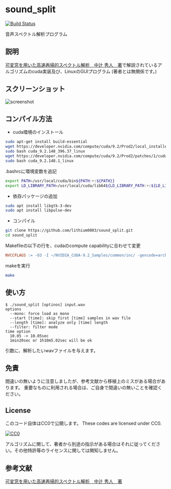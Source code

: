 # sound_split
[![Build Status](https://travis-ci.org/lithium0003/sound_split.svg?branch=master)](https://travis-ci.org/lithium0003/sound_split)

音声スペクトル解析プログラム

## 説明
[可変窓を用いた高速再帰的スペクトル解析　中辻 秀人　著][ref1]で解説されているアルゴリズムのcuda実装及び、LinuxのGUIプログラム
(著者とは無関係です。)

## スクリーンショット
![screenshot](https://raw.githubusercontent.com/lithium0003/sound_split/docs/images/screen1.png "screenshot")

## コンパイル方法
+ cuda環境のインストール

```bash
sudo apt-get install build-essential
wget https://developer.nvidia.com/compute/cuda/9.2/Prod2/local_installers/cuda_9.2.148_396.37_linux
sudo bash cuda_9.2.148_396.37_linux
wget https://developer.nvidia.com/compute/cuda/9.2/Prod2/patches/1/cuda_9.2.148.1_linux
sudo bash cuda_9.2.148.1_linux
```

.bashrcに環境変数を追記

```bash
export PATH=/usr/local/cuda/bin${PATH:+:${PATH}}
export LD_LIBRARY_PATH=/usr/local/cuda/lib64${LD_LIBRARY_PATH:+:${LD_LIBRARY_PATH}}
```

+ 依存パッケージの追加

```bash
sudo apt install libgtk-3-dev
sudo apt install libpulse-dev
```

+ コンパイル

```bash
git clone https://github.com/lithium0003/sound_split.git
cd sound_split
```

Makefileの以下の行を、cudaのcompute capabilityに合わせて変更

```Makefile
NVCCFLAGS := -O3 -I ~/NVIDIA_CUDA-9.2_Samples/common/inc/ -gencode=arch=compute_61,code=sm_61
```

makeを実行

```bash
make
```

## 使い方
```shell-session
$ ./sound_split [optinos] input.wav
options
  --mono: force load as mono
  --start [time]: skip first [time] samples in wav file
  --length [time]: analyze only [time] length
  --filter: filter mode
time option
  10.05 -> 10.05sec
  1min20sec or 1h10m5.02sec will be ok
```

引数に、解析したいwavファイルを与えます。


## 免責
間違いの無いように注意しましたが、参考文献から移植上のミスがある場合があります。
重要なものに利用される場合は、ご自身で間違いの無いことを確認ください。

## License
このコード自体はCC0で公開します。
These codes are licensed under CC0.

[![CC0](http://i.creativecommons.org/p/zero/1.0/88x31.png "CC0")](http://creativecommons.org/publicdomain/zero/1.0/deed.en)

アルゴリズムに関して、著者から別途の指示がある場合はそれに従ってください。その他特許等のライセンスに関しては関知しません。

## 参考文献
[可変窓を用いた高速再帰的スペクトル解析　中辻 秀人　著][ref1]

[ref1]:https://www.amazon.co.jp/dp/4862238378
